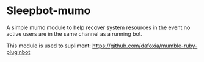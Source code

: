 # Sleepbot-mumo

A simple mumo module to help recover system resources in the event no active users are in the same channel as a running bot.

This module is used to supliment: https://github.com/dafoxia/mumble-ruby-pluginbot
